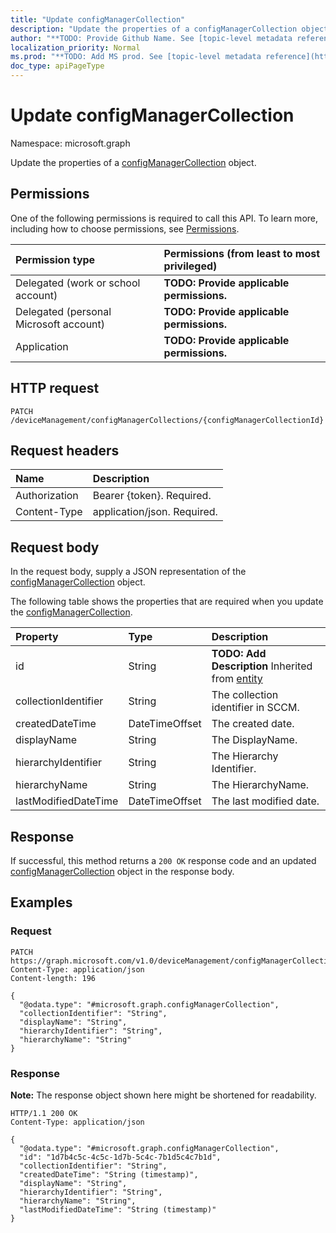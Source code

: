 ```yaml
---
title: "Update configManagerCollection"
description: "Update the properties of a configManagerCollection object."
author: "**TODO: Provide Github Name. See [topic-level metadata reference](https://msgo.azurewebsites.net/add/document/guidelines/metadata.html#topic-level-metadata)**"
localization_priority: Normal
ms.prod: "**TODO: Add MS prod. See [topic-level metadata reference](https://msgo.azurewebsites.net/add/document/guidelines/metadata.html#topic-level-metadata)**"
doc_type: apiPageType
---
```


# Update configManagerCollection
Namespace: microsoft.graph



Update the properties of a [configManagerCollection](../resources/configmanagercollection.md) object.

## Permissions
One of the following permissions is required to call this API. To learn more, including how to choose permissions, see [Permissions](/graph/permissions-reference).

|Permission type|Permissions (from least to most privileged)|
|:---|:---|
|Delegated (work or school account)|**TODO: Provide applicable permissions.**|
|Delegated (personal Microsoft account)|**TODO: Provide applicable permissions.**|
|Application|**TODO: Provide applicable permissions.**|

## HTTP request

<!-- {
  "blockType": "ignored"
}
-->
``` http
PATCH /deviceManagement/configManagerCollections/{configManagerCollectionId}
```

## Request headers
|Name|Description|
|:---|:---|
|Authorization|Bearer {token}. Required.|
|Content-Type|application/json. Required.|

## Request body
In the request body, supply a JSON representation of the [configManagerCollection](../resources/configmanagercollection.md) object.

The following table shows the properties that are required when you update the [configManagerCollection](../resources/configmanagercollection.md).

|Property|Type|Description|
|:---|:---|:---|
|id|String|**TODO: Add Description** Inherited from [entity](../resources/entity.md)|
|collectionIdentifier|String|The collection identifier in SCCM.|
|createdDateTime|DateTimeOffset|The created date.|
|displayName|String|The DisplayName.|
|hierarchyIdentifier|String|The Hierarchy Identifier.|
|hierarchyName|String|The HierarchyName.|
|lastModifiedDateTime|DateTimeOffset|The last modified date.|



## Response

If successful, this method returns a `200 OK` response code and an updated [configManagerCollection](../resources/configmanagercollection.md) object in the response body.

## Examples

### Request
<!-- {
  "blockType": "request",
  "name": "update_configmanagercollection"
}
-->
``` http
PATCH https://graph.microsoft.com/v1.0/deviceManagement/configManagerCollections/{configManagerCollectionId}
Content-Type: application/json
Content-length: 196

{
  "@odata.type": "#microsoft.graph.configManagerCollection",
  "collectionIdentifier": "String",
  "displayName": "String",
  "hierarchyIdentifier": "String",
  "hierarchyName": "String"
}
```


### Response
**Note:** The response object shown here might be shortened for readability.
<!-- {
  "blockType": "response",
  "truncated": true
}
-->
``` http
HTTP/1.1 200 OK
Content-Type: application/json

{
  "@odata.type": "#microsoft.graph.configManagerCollection",
  "id": "1d7b4c5c-4c5c-1d7b-5c4c-7b1d5c4c7b1d",
  "collectionIdentifier": "String",
  "createdDateTime": "String (timestamp)",
  "displayName": "String",
  "hierarchyIdentifier": "String",
  "hierarchyName": "String",
  "lastModifiedDateTime": "String (timestamp)"
}
```

